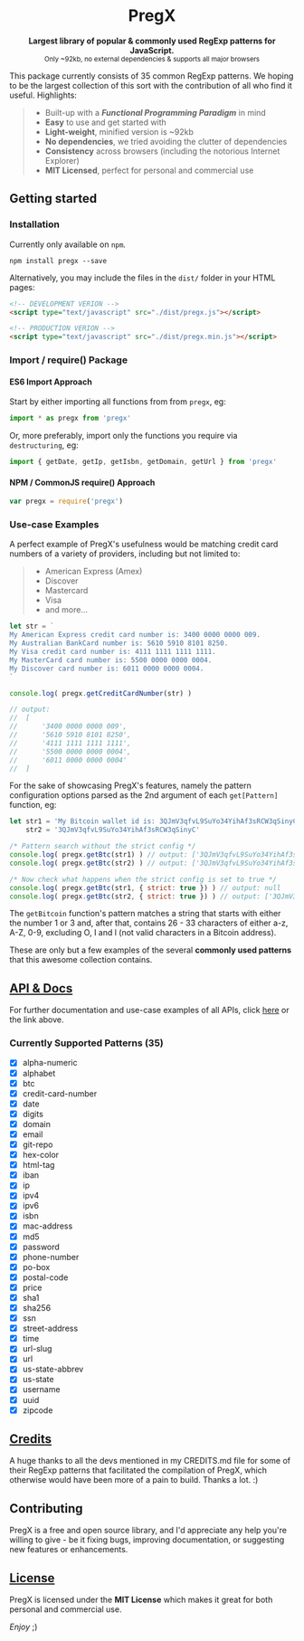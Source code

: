 
<h1 align="center">PregX</h1>

<p align="center">
	<strong>Largest library of popular &amp; commonly used RegExp patterns for JavaScript.</strong>
	<br>
	<small>Only ~92kb, no external dependencies &amp; supports all major browsers</small>
</p>

This package currently consists of 35 common RegExp patterns. We hoping to be the largest collection of this sort with the contribution of all who find it useful. Highlights:

> - Built-up with a ***Functional Programming Paradigm*** in mind
> - **Easy** to use and get started with
> - **Light-weight**, minified version is ~92kb
> - **No dependencies**, we tried avoiding the clutter of dependencies
> - **Consistency** across browsers (including the notorious Internet Explorer)
> - **MIT Licensed**, perfect for personal and commercial use

## Getting started
### Installation

Currently only available on `npm`.

```
npm install pregx --save
```

Alternatively, you may include the files in the `dist/` folder in your HTML pages:

```html
<!-- DEVELOPMENT VERION -->
<script type="text/javascript" src="./dist/pregx.js"></script>

<!-- PRODUCTION VERION -->
<script type="text/javascript" src="./dist/pregx.min.js"></script>
```

### Import / require() Package
#### ES6 Import Approach
Start by either importing all functions from from `pregx`, eg:

```javascript
import * as pregx from 'pregx'
```

Or, more preferably, import only the functions you require via `destructuring`, eg:

```javascript
import { getDate, getIp, getIsbn, getDomain, getUrl } from 'pregx'
```

#### NPM / CommonJS require() Approach

```javascript
var pregx = require('pregx')
```

### Use-case Examples

A perfect example of PregX's usefulness would be matching credit card numbers of a variety of providers, including but not limited to:
> - American Express (Amex)
> - Discover
> - Mastercard
> - Visa
> - and more...

```javascript
let str = `
My American Express credit card number is: 3400 0000 0000 009.
My Australian BankCard‎ number is: 5610 5910 8101 8250.
My Visa credit card number is: 4111 1111 1111 1111.
My MasterCard card number is: 5500 0000 0000 0004.
My Discover card number is: 6011 0000 0000 0004.
`

console.log( pregx.getCreditCardNumber(str) )

// output:
//  [
//      '3400 0000 0000 009',
//      '5610 5910 8101 8250',
//      '4111 1111 1111 1111',
//      '5500 0000 0000 0004',
//      '6011 0000 0000 0004'
//  ]
```

For the sake of showcasing PregX's features, namely the pattern configuration options parsed as the 2nd argument of each `get[Pattern]` function, eg:

```javascript
let str1 = 'My Bitcoin wallet id is: 3QJmV3qfvL9SuYo34YihAf3sRCW3qSinyC',
    str2 = '3QJmV3qfvL9SuYo34YihAf3sRCW3qSinyC'

/* Pattern search without the strict config */
console.log( pregx.getBtc(str1) ) // output: ['3QJmV3qfvL9SuYo34YihAf3sRCW3qSinyC']
console.log( pregx.getBtc(str2) ) // output: ['3QJmV3qfvL9SuYo34YihAf3sRCW3qSinyC']

/* Now check what happens when the strict config is set to true */
console.log( pregx.getBtc(str1, { strict: true }) ) // output: null
console.log( pregx.getBtc(str2, { strict: true }) ) // output: ['3QJmV3qfvL9SuYo34YihAf3sRCW3qSinyC'] 
```

The `getBitcoin` function's pattern matches a string that starts with either the number 1 or 3 and, after that, contains 26 - 33 characters of either a-z, A-Z, 0-9, excluding O, I and l (not valid characters in a Bitcoin address).

These are only but a few examples of the several **commonly used patterns** that this awesome collection contains.

## [API &amp; Docs](https://github.com/bukharim96/pregx/blob/master/docs/DOCUMENTATION.md)

For further documentation and use-case examples of all APIs, click [here](https://github.com/bukharim96/pregx/blob/master/docs/DOCUMENTATION.md) or the link above.

### Currently Supported Patterns (35)

- [X] alpha-numeric
- [X] alphabet
- [X] btc
- [X] credit-card-number
- [X] date
- [X] digits
- [X] domain
- [X] email
- [X] git-repo
- [X] hex-color
- [X] html-tag
- [X] iban
- [X] ip
- [X] ipv4
- [X] ipv6
- [X] isbn
- [X] mac-address
- [X] md5
- [X] password
- [X] phone-number
- [X] po-box
- [X] postal-code
- [X] price
- [X] sha1
- [X] sha256
- [X] ssn
- [X] street-address
- [X] time
- [X] url-slug
- [X] url
- [X] us-state-abbrev
- [X] us-state
- [X] username
- [X] uuid
- [X] zipcode

## [Credits](https://github.com/bukharim96/pregx/blob/master/CREDITS.md)

A huge thanks to all the devs mentioned in my CREDITS.md file for some of their RegExp patterns that facilitated the compilation of PregX, which otherwise would have been more of a pain to build. Thanks a lot. :)

## Contributing

PregX is a free and open source library, and I'd appreciate any help you're willing to give - be it fixing bugs, improving documentation, or suggesting new features or enhancements.

## [License](https://github.com/bukharim96/pregx/blob/master/LICENSE)

PregX is licensed under the **MIT License** which makes it great for both personal and commercial use.

*Enjoy* ;)

